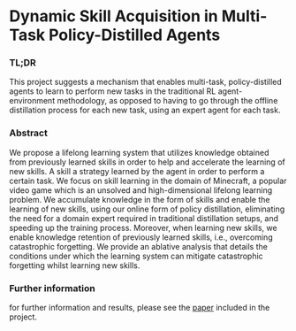 # Dynamic Skill Acquisition in Multi-Task Policy-Distilled Agents
### TL;DR
This project suggests a mechanism that enables multi-task, policy-distilled agents to learn to perform new tasks in the traditional RL agent-environment methodology, as opposed to having to go through the offline distillation process for each new task, using an expert agent for each task.
### Abstract
We propose a lifelong learning system that utilizes knowledge obtained from previously learned skills in order to help and accelerate the learning of new skills. A skill a strategy learned by the agent in order to perform a certain task. We focus on skill learning in the domain of Minecraft, a popular video game which is an unsolved and high-dimensional lifelong learning problem. We accumulate knowledge in the form of skills and enable the learning of new skills, using our online form of policy distillation, eliminating the need for a domain expert required in traditional distillation setups, and speeding up the training process. Moreover, when learning new skills, we enable knowledge retention of previously learned skills, i.e., overcoming catastrophic forgetting. We provide an ablative analysis that details the conditions under which the learning system can mitigate catastrophic forgetting whilst learning new skills.
### Further information
for further information and results, please see the [paper](Dynamic%20Skill%20Acquisition%20in%20Multi-Task%20Policy-Distilled%20Agents.pdf) included in the project.
